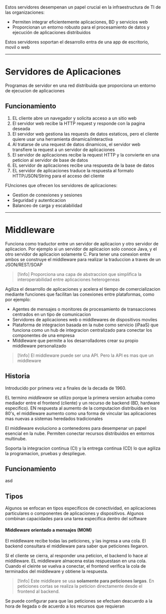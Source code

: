 
Estos servidores desempenan un papel crucial en la infraestructura de TI de las organizaciones:
- Permiten integrar eficientemente aplicaciones, BD y servicios web
- Proporcionan un entorno robusto para el procesamiento de datos y ejecución de aplicaciones distribuidos

Estos servidores soportan el desarrollo   entra de una app de escritorio, movil o web

___
# Servidores de Aplicaciones

Programas de servidor en una red distribuida que  proporciona un entorno de ejecucion de aplicaciones

## Funcionamiento

1. EL cliente abre un navegador y solicita acceso a un sitio web
2. El servidor web recibe la HTTP request y responde con la pagina deseada
3. El servidor web gestiona las requests de datos estaticos, pero el cliente quiere usar una herramienta dinamica/interactiva
4. Al tratarse de una request de datos dinamicos, el servidor web transfiere la request a un servidor de aplicaciones
5. El servidor de aplicaciones recibe la request HTTP y la convierte en una peticion al servidor de base de datos
6. EL servidor de aplicaciones recibe una respuesta de la base de datos
7. EL servidor de aplicaciones traduce la respuesta al formato HTTP/JSON/String para el acceso del cliente

FUnciones que ofrecen los servidores de aplicaciones:
- Gestion de conexiones y sesiones
- Seguridad y autenticacion
- Balanceo de carga y escalabilidad

___
# Middleware

Funciona como traductor entre un servidor de aplicacion y otro servidor de aplicacion.
Por ejemplo si un servidor de aplicacion solo conoce Java, y el otro servidor de aplicacion solamente C. Para tener una conexion entre ambos se construye el middleware para realizar la traduccion a traves de un JSON/REST/SOAP

>[!info] Proporciona una capa de abstraccion que simplifica la interoperabilidad entre aplicaciones heterogeneas

Agiliza el desarrollo de aplicaciones y acelera el tiempo de comercializacion mediante funciones que facilitan las conexiones entre plataformas, como por ejemplo:
- Agentes de mensajes o monitores de procesamiento de transacciones centrados en un tipo de comunicacion
- Servidores de aplicaciones web o middlewares de dispositivos moviles
- Plataforma de integracion basada en la nube como servicio (iPaaS) que funciona como un hub de integracion centralizado para conectar los componentes de una empresa
- MIddleware que permite a los desarrolladores crear su propio middleware personalizado

>[!info] El middleware puede ser una API. Pero la API es mas que un middleware

## Historia

Introducido por primera vez a finales de la decada de 1960.

EL termino *middleware* se utilizo porque la primera version actuaba como mediador entre el frontend (cliente) y un recurso de backend (BD, hardware especifico).
EN respuesta al aumento de la computacion distribuida en los 80's, el middleware aumento como una forma de vincular las aplicaciones mas nuevas a sistemas heredados tradicionales

El middleware evoluciono a contenedores para desempenar un papel esencial en la nube. Permiten conectar recursos distribuidos en entornos multinube.

Soporta la integracion continua (CI) y la entrega continua (CD) lo que agiliza la programacion, pruebas y despliegue.


## Funcionamiento

asd


## Tipos

Algunos se enfocan en tipos especificos de conectividad, en aplicaciones particulares o componentes de aplicaciones y dispositivos. Algunos combinan capacidades para una tarea especifica dentro del software

#### Middleware orientado a mensajes (MOM)

El middleware recibe todas las peticiones, y las ingresa a una cola. El backend consultara el middleware para saber que peticiones llegaron.

SI el cliente se cierra, al responder una peticion, el backend lo hace al middleware. EL middleware almacena estas respuestasn en una cola.
Cuando el cleinte se vuelva a conectar, el frontend verifica la cola de terminados del middleware y obtiene la respuesta.

>[!info] Este middleare se usa **solamente para peticiones largas**. En peticiones cortas se realiza la peticion directamente desde el frontend al backend.

Se puede configurar para que las peticiones se efectuen deacuerdo a la hora de llegada o de acuerdo a los recursos que requieran